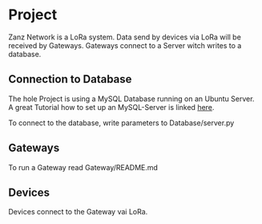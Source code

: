 # Project

Zanz Network is a LoRa system. Data send by devices via LoRa will be received by Gateways. Gateways connect to a Server witch writes to a database.

## Connection to Database

The hole Project is using a MySQL Database running on an Ubuntu Server. A great Tutorial how to set up an MySQL-Server is linked [here](https://www.youtube.com/watch?v=WltqUaqxBH8).

To connect to the database, write parameters to Database/server.py

## Gateways

To run a Gateway read Gateway/README.md

## Devices

Devices connect to the Gateway vai LoRa.
